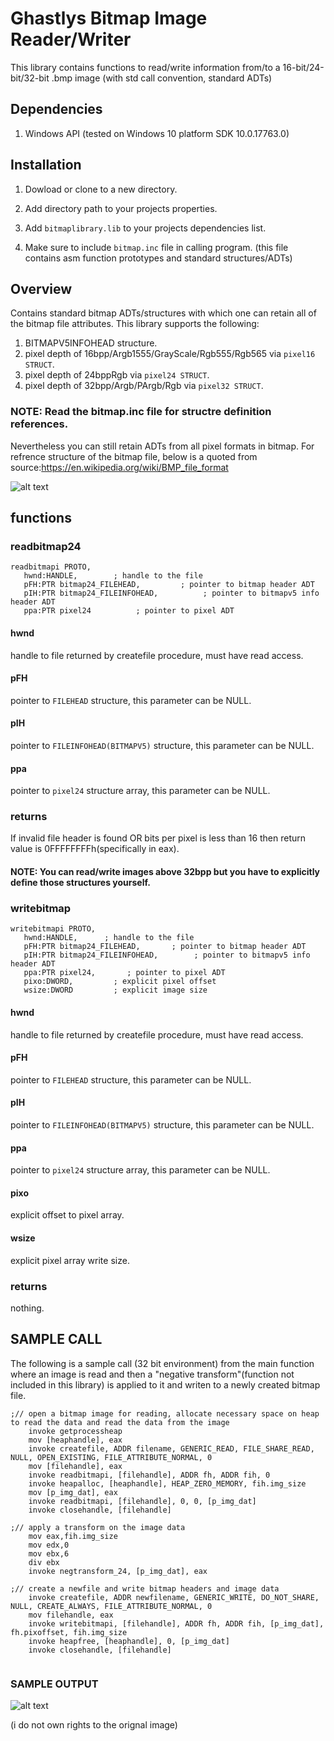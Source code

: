 # Ghastlys Bitmap Image Reader/Writer
This library contains functions to read/write information from/to a 16-bit/24-bit/32-bit .bmp image (with std call convention, standard ADTs)

## Dependencies
  1. Windows API
    (tested on Windows 10 platform SDK 10.0.17763.0)

## Installation
  1. Dowload or clone to a new directory.
  
  2. Add directory path to your projects properties.
  
  3. Add `bitmaplibrary.lib` to your projects dependencies list.
  
  4. Make sure to include `bitmap.inc` file in calling program. (this file contains asm function prototypes and standard structures/ADTs)

## Overview
  Contains standard bitmap ADTs/structures with which one can retain all of the bitmap file attributes. This library supports the following:
  1. BITMAPV5INFOHEAD structure.
  2. pixel depth of 16bpp/Argb1555/GrayScale/Rgb555/Rgb565 via `pixel16 STRUCT`.
  3. pixel depth of 24bppRgb via `pixel24 STRUCT`.
  4. pixel depth of 32bpp/Argb/PArgb/Rgb via `pixel32 STRUCT`.
  ### NOTE: Read the bitmap.inc file for structre definition references.
  
  Nevertheless you can still retain ADTs from all pixel formats in bitmap. For refrence structure of the bitmap file, below is a quoted from source:https://en.wikipedia.org/wiki/BMP_file_format
  
  ![alt text](https://upload.wikimedia.org/wikipedia/commons/c/c4/BMPfileFormat.png)
  
## functions

### readbitmap24
  ```
  readbitmapi PROTO, 
     hwnd:HANDLE,        ; handle to the file 
     pFH:PTR bitmap24_FILEHEAD,         ; pointer to bitmap header ADT  
     pIH:PTR bitmap24_FILEINFOHEAD,          ; pointer to bitmapv5 info header ADT 
     ppa:PTR pixel24          ; pointer to pixel ADT
  ```
     
   #### hwnd
handle to file returned by createfile procedure, must have read access.
   
   #### pFH
pointer to `FILEHEAD` structure, this parameter can be NULL.
    
   #### pIH
pointer to `FILEINFOHEAD(BITMAPV5)` structure, this parameter can be NULL.
    
   #### ppa
pointer to `pixel24` structure array, this parameter can be NULL.

   ### returns
If invalid file header is found OR bits per pixel is less than 16 then return value is 0FFFFFFFFh(specifically in eax).

#### NOTE: You can read/write images above 32bpp but you have to explicitly define those structures yourself.

### writebitmap
  ```
  writebitmapi PROTO, 
     hwnd:HANDLE,      ; handle to the file 
     pFH:PTR bitmap24_FILEHEAD,       ; pointer to bitmap header ADT 
     pIH:PTR bitmap24_FILEINFOHEAD,        ; pointer to bitmapv5 info header ADT         
     ppa:PTR pixel24,       ; pointer to pixel ADT        
     pixo:DWORD,         ; explicit pixel offset 
     wsize:DWORD         ; explicit image size
  ```
     
   #### hwnd
handle to file returned by createfile procedure, must have read access.
   
   #### pFH
pointer to `FILEHEAD` structure, this parameter can be NULL.
    
   #### pIH
pointer to `FILEINFOHEAD(BITMAPV5)` structure, this parameter can be NULL.
    
   #### ppa
pointer to `pixel24` structure array, this parameter can be NULL.
    
   #### pixo
explicit offset to pixel array.
    
   #### wsize
explicit pixel array write size.

   ### returns
nothing.

## SAMPLE CALL
The following is a sample call (32 bit environment) from the main function where an image is read and then a "negative transform"(function not included in this library) is applied to it and writen to a newly created bitmap file.  
```
;// open a bitmap image for reading, allocate necessary space on heap to read the data and read the data from the image
	invoke getprocessheap
	mov [heaphandle], eax
	invoke createfile, ADDR filename, GENERIC_READ, FILE_SHARE_READ, NULL, OPEN_EXISTING, FILE_ATTRIBUTE_NORMAL, 0
	mov [filehandle], eax
	invoke readbitmapi, [filehandle], ADDR fh, ADDR fih, 0
	invoke heapalloc, [heaphandle], HEAP_ZERO_MEMORY, fih.img_size
	mov [p_img_dat], eax
	invoke readbitmapi, [filehandle], 0, 0, [p_img_dat]
	invoke closehandle, [filehandle]

;// apply a transform on the image data
	mov eax,fih.img_size
	mov edx,0
	mov ebx,6
	div ebx
	invoke negtransform_24, [p_img_dat], eax
	
;// create a newfile and write bitmap headers and image data
	invoke createfile, ADDR newfilename, GENERIC_WRITE, DO_NOT_SHARE, NULL, CREATE_ALWAYS, FILE_ATTRIBUTE_NORMAL, 0
	mov filehandle, eax
	invoke writebitmapi, [filehandle], ADDR fh, ADDR fih, [p_img_dat], fh.pixoffset, fih.img_size
	invoke heapfree, [heaphandle], 0, [p_img_dat]
	invoke closehandle, [filehandle]
  
```
### SAMPLE OUTPUT

  ![alt text](https://i.imgur.com/NCK14wN.png)
  
  (i do not own rights to the orignal image)
